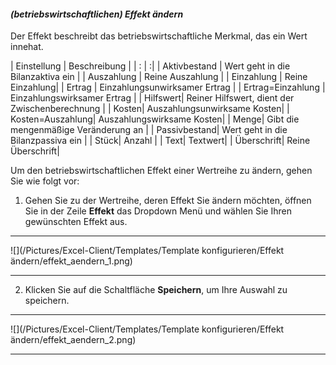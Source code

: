 #### *(betriebswirtschaftlichen) Effekt ändern*  

Der Effekt beschreibt das betriebswirtschaftliche Merkmal, das ein Wert innehat.

| Einstellung | Beschreibung |
| : | :|
| Aktivbestand | Wert geht in die Bilanzaktiva ein |
| Auszahlung | Reine Auszahlung |
| Einzahlung | Reine Einzahlung|
| Ertrag | Einzahlungsunwirksamer Ertrag |
| Ertrag=Einzahlung | Einzahlungswirksamer Ertrag |
| Hilfswert| Reiner Hilfswert, dient der Zwischenberechnung |
| Kosten| Auszahlungsunwirksame Kosten|
| Kosten=Auszahlung| Auszahlungswirksame Kosten|
| Menge| Gibt die mengenmäßige Veränderung an |
| Passivbestand| Wert geht in die Bilanzpassiva ein |
| Stück| Anzahl |
| Text| Textwert|
| Überschrift| Reine Überschrift|

Um den betriebswirtschaftlichen Effekt einer Wertreihe zu ändern, gehen Sie wie folgt vor:  

1) Gehen Sie zu der Wertreihe, deren Effekt Sie ändern möchten, öffnen Sie in der Zeile **Effekt** das Dropdown Menü und wählen Sie Ihren gewünschten Effekt aus.  

---
![](/Pictures/Excel-Client/Templates/Template konfigurieren/Effekt ändern/effekt_aendern_1.png)

---


<!---

> **Hinweis:** Eine Beschreibung der betriebswirtschaftlichen Effekte finden Sie in Kapitel 3.5.2.  
	--eventuell Wirkung der einzelnen Effekte in der DF erläutern? bspw. unterschiedliche handhabung in auswertungen?!
-->


2) Klicken Sie auf die Schaltfläche **Speichern**, um Ihre Auswahl zu speichern.  

---
![](/Pictures/Excel-Client/Templates/Template konfigurieren/Effekt ändern/effekt_aendern_2.png)

---